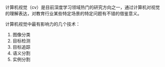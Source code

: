 
计算机视觉（cv）是目前深度学习领域热门的研究方向之一，通过计算机对视觉的理解表达，对教育行业某些特定场景的特定问题有不错的借鉴意义。

计算机视觉中最有影响力的几个技术：
1. 图像分类
2. 目标检测
3. 目标追踪
4. 语义分割
5. 实例分割


